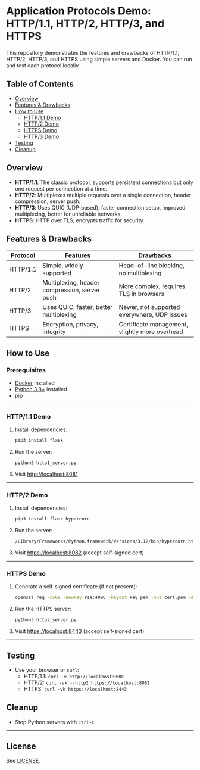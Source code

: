 # Application Protocols Demo: HTTP/1.1, HTTP/2, HTTP/3, and HTTPS

This repository demonstrates the features and drawbacks of HTTP/1.1, HTTP/2, HTTP/3, and HTTPS using simple servers and Docker. You can run and test each protocol locally.

## Table of Contents

- [Overview](#overview)
- [Features & Drawbacks](#features--drawbacks)
- [How to Use](#how-to-use)
  - [HTTP/1.1 Demo](#http11-demo)
  - [HTTP/2 Demo](#http2-demo)
  - [HTTPS Demo](#https-demo)
  - [HTTP/3 Demo](#http3-demo)
- [Testing](#testing)
- [Cleanup](#cleanup)

## Overview

- **HTTP/1.1**: The classic protocol, supports persistent connections but only one request per connection at a time.
- **HTTP/2**: Multiplexes multiple requests over a single connection, header compression, server push.
- **HTTP/3**: Uses QUIC (UDP-based), faster connection setup, improved multiplexing, better for unreliable networks.
- **HTTPS**: HTTP over TLS, encrypts traffic for security.

## Features & Drawbacks

| Protocol | Features                                      | Drawbacks                                      |
| -------- | --------------------------------------------- | ---------------------------------------------- |
| HTTP/1.1 | Simple, widely supported                      | Head-of-line blocking, no multiplexing         |
| HTTP/2   | Multiplexing, header compression, server push | More complex, requires TLS in browsers         |
| HTTP/3   | Uses QUIC, faster, better multiplexing        | Newer, not supported everywhere, UDP issues    |
| HTTPS    | Encryption, privacy, integrity                | Certificate management, slightly more overhead |

## How to Use

### Prerequisites

- [Docker](https://www.docker.com/get-started) installed
- [Python 3.8+](https://www.python.org/downloads/) installed
- [pip](https://pip.pypa.io/en/stable/)

---

### HTTP/1.1 Demo

1. Install dependencies:
   ```sh
   pip3 install flask
   ```
2. Run the server:
   ```sh
   python3 http1_server.py
   ```
3. Visit [http://localhost:8081](http://localhost:8081)

---

### HTTP/2 Demo

1. Install dependencies:
   ```sh
   pip3 install flask hypercorn
   ```
2. Run the server:
   ```sh
   /Library/Frameworks/Python.framework/Versions/3.12/bin/hypercorn http2_server:app --bind 0.0.0.0:8082 --certfile cert.pem --keyfile key.pem
   ```
3. Visit [https://localhost:8082](https://localhost:8082) (accept self-signed cert)

---

### HTTPS Demo

1. Generate a self-signed certificate (if not present):
   ```sh
   openssl req -x509 -newkey rsa:4096 -keyout key.pem -out cert.pem -days 365 -nodes -subj "/CN=localhost"
   ```
2. Run the HTTPS server:
   ```sh
   python3 https_server.py
   ```
3. Visit [https://localhost:8443](https://localhost:8443) (accept self-signed cert)

---

## Testing

- Use your browser or `curl`:
  - HTTP/1.1: `curl -v http://localhost:8081`
  - HTTP/2: `curl -vk --http2 https://localhost:8082`
  - HTTPS: `curl -vk https://localhost:8443`

## Cleanup

- Stop Python servers with `Ctrl+C`

---

## License

See [LICENSE](LICENSE).
